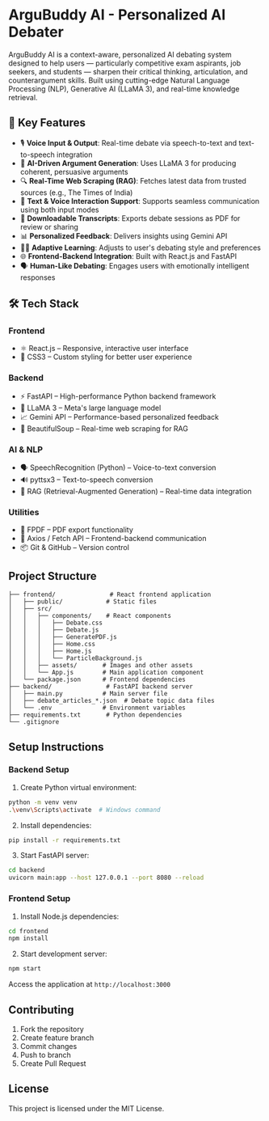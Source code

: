 # ArguBuddy AI - Personalized AI Debater

ArguBuddy AI is a context-aware, personalized AI debating system designed to help users — particularly competitive exam aspirants, job seekers, and students — sharpen their critical thinking, articulation, and counterargument skills. Built using cutting-edge Natural Language Processing (NLP), Generative AI (LLaMA 3), and real-time knowledge retrieval.

## 🚀 Key Features

- 🎙️ **Voice Input & Output**: Real-time debate via speech-to-text and text-to-speech integration
- 🤖 **AI-Driven Argument Generation**: Uses LLaMA 3 for producing coherent, persuasive arguments
- 🔍 **Real-Time Web Scraping (RAG)**: Fetches latest data from trusted sources (e.g., The Times of India)
- 💬 **Text & Voice Interaction Support**: Supports seamless communication using both input modes
- 📄 **Downloadable Transcripts**: Exports debate sessions as PDF for review or sharing
- 📊 **Personalized Feedback**: Delivers insights using Gemini API
- 🧑‍🏫 **Adaptive Learning**: Adjusts to user's debating style and preferences
- 🌐 **Frontend-Backend Integration**: Built with React.js and FastAPI
- 🗣️ **Human-Like Debating**: Engages users with emotionally intelligent responses

## 🛠️ Tech Stack

### Frontend
- ⚛️ React.js – Responsive, interactive user interface
- 🎨 CSS3 – Custom styling for better user experience

### Backend
- ⚡ FastAPI – High-performance Python backend framework
- 🧠 LLaMA 3 – Meta's large language model
- 📈 Gemini API – Performance-based personalized feedback
- 🧹 BeautifulSoup – Real-time web scraping for RAG

### AI & NLP
- 🗣️ SpeechRecognition (Python) – Voice-to-text conversion
- 🔊 pyttsx3 – Text-to-speech conversion
- 🔄 RAG (Retrieval-Augmented Generation) – Real-time data integration

### Utilities
- 📝 FPDF – PDF export functionality
- 🔗 Axios / Fetch API – Frontend-backend communication
- 📦 Git & GitHub – Version control

## Project Structure
```
├── frontend/               # React frontend application
│   ├── public/            # Static files
│   ├── src/              
│   │   ├── components/    # React components
│   │   │   ├── Debate.css
│   │   │   ├── Debate.js
│   │   │   ├── GeneratePDF.js
│   │   │   ├── Home.css
│   │   │   ├── Home.js
│   │   │   └── ParticleBackground.js
│   │   ├── assets/       # Images and other assets
│   │   └── App.js        # Main application component
│   └── package.json      # Frontend dependencies
├── backend/               # FastAPI backend server
│   ├── main.py           # Main server file
│   ├── debate_articles_*.json  # Debate topic data files
│   └── .env              # Environment variables
├── requirements.txt       # Python dependencies
└── .gitignore
```

## Setup Instructions

### Backend Setup

1. Create Python virtual environment:
```bash
python -m venv venv
.\venv\Scripts\activate  # Windows command
```

2. Install dependencies:
```bash
pip install -r requirements.txt
```

3. Start FastAPI server:
```bash
cd backend
uvicorn main:app --host 127.0.0.1 --port 8080 --reload
```

### Frontend Setup

1. Install Node.js dependencies:
```bash
cd frontend
npm install
```

2. Start development server:
```bash
npm start
```

Access the application at `http://localhost:3000`

## Contributing

1. Fork the repository
2. Create feature branch
3. Commit changes
4. Push to branch
5. Create Pull Request

## License

This project is licensed under the MIT License.
